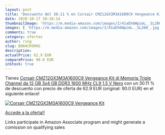 ```yaml
---
layout: post
title: 'Descuento del 30.11 % en Corsair CMZ12GX3M3A1600C9 Vengeance Kit '
date: 2020-10-17 10:18:14
thumbnailImage: 'https://m.media-amazon.com/images/I/41aEh6WpimL._SL200_.jpg'
images: [ 'https://m.media-amazon.com/images/I/41aEh6WpimL._SL200_.jpg' ]
comments: true
category: ofertas
author: ring
slug: B004CRSM4S
description:
actualPrice: 62.9 EUR
comparePrice: 90.0 EUR
inStock: true
---
```


Tienes [Corsair CMZ12GX3M3A1600C9 Vengeance Kit di Memoria Triple Channel da 12 GB  3x4 GB   DDR3  1600 MHz  CL9  1.5 V  Nero](https://www.amazon.it/dp/B004CRSM4S/?tag=tolees00-21) con un 30.11 % de descuento con precio de oferta de 62.9 EUR (original: 90.0 EUR) en el siguiente enlace!

[![Corsair CMZ12GX3M3A1600C9 Vengeance Kit ](https://m.media-amazon.com/images/I/41aEh6WpimL._SL200_.jpg)](https://www.amazon.it/dp/B004CRSM4S/?tag=tolees00-21)

[Accede a la oferta!!](https://www.amazon.it/dp/B004CRSM4S/?tag=tolees00-21)

Links participate in Amazon Associate program and might generate a comission on qualifying sales


